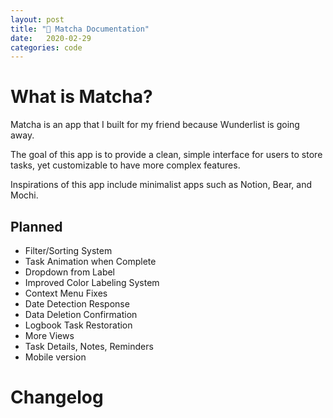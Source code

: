 ```yaml
---
layout: post
title: "🍵 Matcha Documentation"
date:   2020-02-29
categories: code
---
```


# What is Matcha?

Matcha is an app that I built for my friend because Wunderlist is going away.

The goal of this app is to provide a clean, simple interface for users to store tasks, yet customizable to have more complex features.

Inspirations of this app include minimalist apps such as Notion, Bear, and Mochi.

## Planned

- Filter/Sorting System
- Task Animation when Complete
- Dropdown from Label
- Improved Color Labeling System
- Context Menu Fixes
- Date Detection Response
- Data Deletion Confirmation
- Logbook Task Restoration
- More Views
- Task Details, Notes, Reminders
- Mobile version

# Changelog
